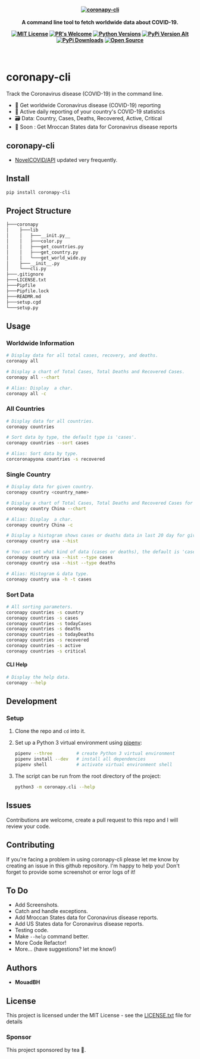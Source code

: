 <h4 align="center">
    <a href="https://github.com/MouadBH/coronapy-cli">
        <img src="https://github.com/MouadBH/coronapy-cli/raw/master/.github/corona.png" alt="coronapy-cli" />
    </a>
    <br>
    <br>
    A command line tool to fetch worldwide data about COVID-19.

[![MIT License](https://img.shields.io/github/license/MouadBH/coronapy-cli?style=flat)](https://github.com/MouadBH/coronapy-cli/blob/master/LICENSE.txt) [![PR's Welcome](https://img.shields.io/badge/PRs-welcome-brightgreen.svg?style=flat)](http://makeapullrequest.com)   [![Python Versions](https://img.shields.io/pypi/pyversions/coronapy-cli.svg)](https://pypi.python.org/pypi/coronapy-cli/) [![PyPi Version Alt](https://badge.fury.io/py/coronapy-cli.svg)](https://pypi.python.org/pypi/coronapy-cli/)   [![PyPi Downloads](https://pepy.tech/badge/coronapy-cli)](http://pepy.tech/project/coronapy-cli) [![Open Source](https://badges.frapsoft.com/os/v1/open-source.svg?v=103)](https://opensource.org/)

</h4>

<br>

# coronapy-cli

Track the Coronavirus disease (COVID-19) in the command line.

- 🚀 Get worldwide Coronavirus disease (COVID-19) reporting
- 🤯 Active daily reporting of your country's COVID-19 statistics
- 🗃️ Data: Country, Cases, Deaths, Recovered, Active, Critical
- 🥃  Soon : Get Mroccan States data for Coronavirus disease reports

## coronapy-cli
- [NovelCOVID/API](https://github.com/NovelCOVID/API/) updated very frequently.

## Install

```sh
pip install coronapy-cli

```

## Project Structure

```sh
├───coronapy
│    ├───lib
│    │   ├───__init.py__
│    │   ├───color.py
│    │   ├───get_countries.py
│    │   ├───get_country.py
│    │   └───get_world_wide.py
│    ├───__init__.py
│    └───cli.py
├───.gitignore
├───LICENSE.txt
├───Pipfile
├───Pipfile.lock
├───READMR.md
├───setup.cgd
└───setup.py
```
## Usage

### Worldwide Information

```sh
# Display data for all total cases, recovery, and deaths.
coronapy all

# Display a chart of Total Cases, Total Deaths and Recovered Cases.
coronapy all --chart

# Alias: Display  a char.
coronapy all -c
```

### All Countries

```sh
# Display data for all countries.
coronapy countries

# Sort data by type, the default type is 'cases'.
coronapy countries --sort cases

# Alias: Sort data by type.
corcoronapyona countries -s recovered
```

### Single Country

```sh
# Display data for given country.
coronapy country <country_name>

# Display a chart of Total Cases, Total Deaths and Recovered Cases for given country i.e. China.
coronapy country China --chart

# Alias: Display  a char.
coronapy country China -c

# Display a histogram shows cases or deaths data in last 20 day for given country i.e. USA.
coronapy country usa --hist

# You can set what kind of data (cases or deaths), the default is 'cases'.
coronapy country usa --hist --type cases
coronapy country usa --hist --type deaths

# Alias: Histogram & data type.
coronapy country usa -h -t cases
```

### Sort Data

```sh
# All sorting parameters.
coronapy countries -s country
coronapy countries -s cases
coronapy countries -s todayCases
coronapy countries -s deaths
coronapy countries -s todayDeaths
coronapy countries -s recovered
coronapy countries -s active
coronapy countries -s critical
```
#### CLI Help

```sh
# Display the help data.
coronapy --help
```

## Development

### Setup

1. Clone the repo and `cd` into it.

2. Set up a Python 3 virtual environment using [pipenv](https://docs.pipenv.org):
   ```bash
   pipenv --three         # create Python 3 virtual environment
   pipenv install --dev   # install all dependencies
   pipenv shell           # activate virtual environment shell
   ```

3. The script can be run from the root directory of the project:
   ```bash
   python3 -m coronapy.cli --help
   ```

## Issues

Contributions are welcome, create a pull request to this repo and I will review your code.

## Contributing

If you're facing a problem in using coronapy-cli please let me know by creating an issue in this github repository. I'm happy to help you! Don't forget to provide some screenshot or error logs of it!

## To Do
- Add Screenshots.
- Catch and handle exceptions.
- Add Mroccan States data for Coronavirus disease reports.
- Add US States data for Coronavirus disease reports.
- Testing code.
- Make ```--help``` command better.
- More Code Refactor!
- More... (have suggestions? let me know!)

## Authors

* **MouadBH**

## License

This project is licensed under the MIT License - see the [LICENSE.txt](LICENSE.txt) file for details

### Sponsor
This project sponsored by tea 🥃.